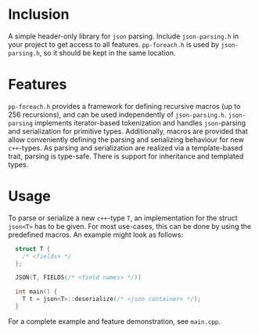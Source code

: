# Inclusion

A simple header-only library for `json` parsing. Include `json-parsing.h` in your project to get access to all features. `pp-foreach.h` is used by `json-parsing.h`, so it should be kept in the same location. 

# Features

`pp-foreach.h` provides a framework for defining recursive macros (up to 256 recursions), and can be used independently of `json-parsing.h`.
`json-parsing` implements iterator-based tokenization and handles `json`-parsing and serialization for primitive types. Additionally, macros are provided that allow conveniently defining the parsing and serializing behaviour for new `c++`-types. As parsing and serialization are realized via a template-based trait, parsing is type-safe. There is support for inheritance and templated types.

# Usage

To parse or serialize a new `c++`-type `T`, an implementation for the struct `json<T>` has to be given. For most use-cases, this can be done by using the predefined macros. An example might look as follows:
```c++
  struct T {
    /* <fields> */
  };

  JSON(T, FIELDS(/* <field names> */))

  int main() {
    T t = json<T>::deserialize(/* <json container> */);
  }
```
For a complete example and feature demonstration, see `main.cpp`.
